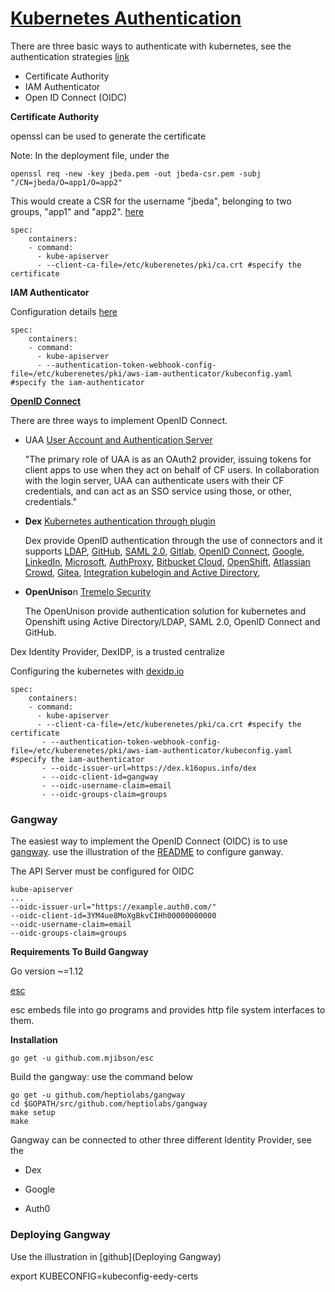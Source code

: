 # [Kubernetes Authentication](https://kubernetes.io/docs/reference/access-authn-authz/authentication/#openid-connect-tokens)

There are three basic ways to authenticate with kubernetes, see the authentication strategies [link](https://kubernetes.io/docs/reference/access-authn-authz/authentication/#authentication-strategies) 

- Certificate Authority
- IAM Authenticator
- Open ID Connect (OIDC)



**Certificate Authority**

openssl can be used to generate the certificate

Note: In the deployment file, under the 

```shell
openssl req -new -key jbeda.pem -out jbeda-csr.pem -subj "/CN=jbeda/O=app1/O=app2"
```

This would create a CSR for the username "jbeda", belonging to two groups, "app1" and "app2". [here](https://kubernetes.io/docs/reference/access-authn-authz/authentication/#x509-client-certs)

```shell
spec:
	containers:
	- command:
	  - kube-apiserver
	  - --client-ca-file=/etc/kuberenetes/pki/ca.crt #specify the certificate 
```



**IAM Authenticator**

Configuration details [here](https://github.com/kubernetes-sigs/aws-iam-authenticator)

```shell
spec:
	containers:
	- command:
	  - kube-apiserver
	  - --authentication-token-webhook-config-file=/etc/kuberenetes/pki/aws-iam-authenticator/kubeconfig.yaml #specify the iam-authenticator 
```



**[OpenID Connect](https://kubernetes.io/docs/reference/access-authn-authz/authentication/#openid-connect-tokens)**

There are three ways to implement OpenID Connect.

- UAA [User Account and Authentication Server](https://docs.cloudfoundry.org/concepts/architecture/uaa.html)

  "The primary role of UAA is as an OAuth2 provider, issuing tokens for client apps to use when they act on behalf of CF users. In collaboration with the login server, UAA can authenticate users with their CF credentials, and can act as an SSO service using those, or other, credentials."

- **Dex** [Kubernetes authentication through plugin](https://dexidp.io/docs/kubernetes/)

  Dex provide OpenID authentication through the use of connectors and it supports [LDAP](https://dexidp.io/docs/connectors/ldap/), [GitHub](https://dexidp.io/docs/connectors/github/), [SAML 2.0](https://dexidp.io/docs/connectors/saml/), [Gitlab](https://dexidp.io/docs/connectors/gitlab/), [OpenID Connect](https://dexidp.io/docs/connectors/oidc/), [Google](https://dexidp.io/docs/connectors/google/), [LinkedIn](https://dexidp.io/docs/connectors/linkedin/), [Microsoft](https://dexidp.io/docs/connectors/microsoft/), [AuthProxy](https://dexidp.io/docs/connectors/authproxy/), [Bitbucket Cloud](https://dexidp.io/docs/connectors/bitbucketcloud/), [OpenShift](https://dexidp.io/docs/connectors/openshift/), [Atlassian Crowd](https://dexidp.io/docs/connectors/atlassian-crowd/), [Gitea](https://dexidp.io/docs/connectors/gitea/), [Integration kubelogin and Active Directory](https://dexidp.io/docs/connectors/kubelogin-activedirectory/), 

  

- **OpenUniso**n [Tremelo Security](https://www.tremolosecurity.com/products/orchestra-for-kubernetes)

  The OpenUnison provide authentication solution for kubernetes and Openshift using Active Directory/LDAP, SAML 2.0, OpenID Connect and GitHub.

Dex Identity Provider, DexIDP, is a trusted centralize 

 Configuring the kubernetes with [dexidp.io](https://dexidp.io/docs/kubernetes/)

```shell
spec:
	containers:
	- command:
	  - kube-apiserver
	  - --client-ca-file=/etc/kuberenetes/pki/ca.crt #specify the certificate 
	   - --authentication-token-webhook-config-file=/etc/kuberenetes/pki/aws-iam-authenticator/kubeconfig.yaml #specify the iam-authenticator 
	   - --oidc-issuer-url=https://dex.k16opus.info/dex
	   - --oidc-client-id=gangway
	   - --oidc-username-claim=email
	   - --oidc-groups-claim=groups
```



### Gangway

The easiest way to implement the OpenID Connect (OIDC) is to use [gangway](https://github.com/heptiolabs/gangway). use the illustration of the [README](https://github.com/heptiolabs/gangway/blob/master/docs/dex.md) to configure ganway.

The API Server must be configured for OIDC

```shell
kube-apiserver
...
--oidc-issuer-url="https://example.auth0.com/"
--oidc-client-id=3YM4ue8MoXgBkvCIHh00000000000
--oidc-username-claim=email
--oidc-groups-claim=groups
```

**Requirements To Build Gangway**

Go version ~=1.12

[esc](https://github.com/mjibson/esc)

esc embeds file into go programs and provides http file system interfaces to them.

**Installation**

```shell
go get -u github.com.mjibson/esc
```

Build the gangway: use the command below

```shell
go get -u github.com/heptiolabs/gangway
cd $GOPATH/src/github.com/heptiolabs/gangway
make setup
make
```

Gangway can be connected to other three different Identity Provider, see the 

- Dex

- Google

- Auth0

### Deploying Gangway

Use the illustration in [github](Deploying Gangway)



export KUBECONFIG=kubeconfig-eedy-certs

